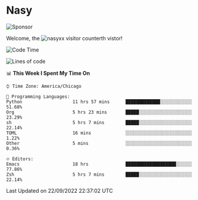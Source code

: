 # Nasy

<!--
<p align="center">
<img height="200" src="https://github-readme-stats.vercel.app/api?username=nasyxx&count_private=true&show_icons=true&theme=dracula&include_all_commits=true"/>
<img height="200" src="https://github-readme-stats.vercel.app/api/top-langs/?username=nasyxx&theme=dracula&hide=html,jupyter+notebook&count_private=true&show_icons=true"/>
</p>

  
----------------
-->

![Sponsor](https://img.shields.io/static/v1.svg?label=Sponsor&message=%E2%9D%A4&logo=GitHub&style=flat&color=pink)
 
Welcome, the ![nasyxx visitor counter](https://count.getloli.com/get/@nasyxx?theme=rule34)th vistor!
 
<!--START_SECTION:waka-->
![Code Time](http://img.shields.io/badge/Code%20Time-2%2C653%20hrs%2047%20mins-blue)

![Lines of code](https://img.shields.io/badge/From%20Hello%20World%20I%27ve%20Written-5%20Million%20lines%20of%20code-blue)

📊 **This Week I Spent My Time On** 

```text
⌚︎ Time Zone: America/Chicago

💬 Programming Languages: 
Python                   11 hrs 57 mins      █████████████░░░░░░░░░░░░   51.68% 
Org                      5 hrs 23 mins       █████░░░░░░░░░░░░░░░░░░░░   23.29% 
sh                       5 hrs 7 mins        █████░░░░░░░░░░░░░░░░░░░░   22.14% 
TOML                     16 mins             ░░░░░░░░░░░░░░░░░░░░░░░░░   1.22% 
Other                    5 mins              ░░░░░░░░░░░░░░░░░░░░░░░░░   0.36%

🔥 Editors: 
Emacs                    18 hrs              ███████████████████░░░░░░   77.86% 
Zsh                      5 hrs 7 mins        █████░░░░░░░░░░░░░░░░░░░░   22.14%

```


 Last Updated on 22/09/2022 22:37:02 UTC
<!--END_SECTION:waka-->

<!-- ![visitors](https://visitor-badge.laobi.icu/badge?page_id=nasyxx.nasyxx) -->
